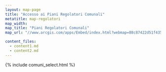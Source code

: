 ```yaml
---
layout: map-page
title: "Accesso ai Piani Regolatori Comunali"
metatitle: map-regolatori
map_width: 
map_title: "Piani Regolatori Comunali"
map_url: "//www.arcgis.com/apps/Embed/index.html?webmap=88c87422d51f4352837f6c38b1be87be&extent=11.5473,42.4427,13.5757,43.3451&zoom=true&previewImage=false&scale=true&disable_scroll=true&theme=light"

content_files:
  - content1.md
  - content2.md
---
```


{% include comuni_select.html %}
